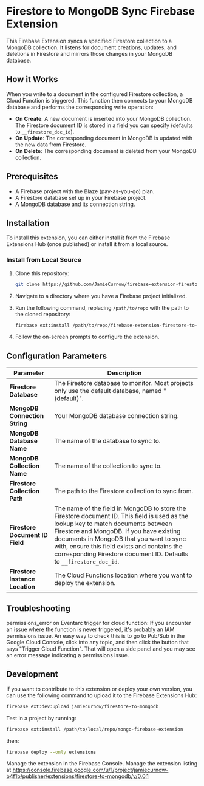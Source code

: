 # Firestore to MongoDB Sync Firebase Extension

This Firebase Extension syncs a specified Firestore collection to a MongoDB collection. It listens for document creations, updates, and deletions in Firestore and mirrors those changes in your MongoDB database.

## How it Works

When you write to a document in the configured Firestore collection, a Cloud Function is triggered. This function then connects to your MongoDB database and performs the corresponding write operation:

- **On Create**: A new document is inserted into your MongoDB collection. The Firestore document ID is stored in a field you can specify (defaults to `__firestore_doc_id`).
- **On Update**: The corresponding document in MongoDB is updated with the new data from Firestore.
- **On Delete**: The corresponding document is deleted from your MongoDB collection.

## Prerequisites

- A Firebase project with the Blaze (pay-as-you-go) plan.
- A Firestore database set up in your Firebase project.
- A MongoDB database and its connection string.

## Installation

To install this extension, you can either install it from the Firebase Extensions Hub (once published) or install it from a local source.

### Install from Local Source

1. Clone this repository:

   ```bash
   git clone https://github.com/JamieCurnow/firebase-extension-firestore-to-mongodb.git
   ```

2. Navigate to a directory where you have a Firebase project initialized.
3. Run the following command, replacing `/path/to/repo` with the path to the cloned repository:

   ```bash
   firebase ext:install /path/to/repo/firebase-extension-firestore-to-mongodb
   ```

4. Follow the on-screen prompts to configure the extension.

## Configuration Parameters

| Parameter                       | Description                                                                                                                                                                                                                                                                                                                                        |
| ------------------------------- | -------------------------------------------------------------------------------------------------------------------------------------------------------------------------------------------------------------------------------------------------------------------------------------------------------------------------------------------------- |
| **Firestore Database**          | The Firestore database to monitor. Most projects only use the default database, named "(default)".                                                                                                                                                                                                                                                 |
| **MongoDB Connection String**   | Your MongoDB database connection string.                                                                                                                                                                                                                                                                                                           |
| **MongoDB Database Name**       | The name of the database to sync to.                                                                                                                                                                                                                                                                                                               |
| **MongoDB Collection Name**     | The name of the collection to sync to.                                                                                                                                                                                                                                                                                                             |
| **Firestore Collection Path**   | The path to the Firestore collection to sync from.                                                                                                                                                                                                                                                                                                 |
| **Firestore Document ID Field** | The name of the field in MongoDB to store the Firestore document ID. This field is used as the lookup key to match documents between Firestore and MongoDB. If you have existing documents in MongoDB that you want to sync with, ensure this field exists and contains the corresponding Firestore document ID. Defaults to `__firestore_doc_id`. |
| **Firestore Instance Location** | The Cloud Functions location where you want to deploy the extension.                                                                                                                                                                                                                                                                               |

## Troubleshooting

permissions_error on Eventarc trigger for cloud function:
If you encounter an issue where the function is never triggered, it's probably an IAM permissions issue.
An easy way to check this is to go to Pub/Sub in the Google Cloud Console, click into any topic, and then
click the button that says "Trigger Cloud Function". That will open a side panel and you may see an error message indicating a permissions issue.

## Development

If you want to contribute to this extension or deploy your own version, you can use the following command to upload it to the Firebase Extensions Hub:

```bash
firebase ext:dev:upload jamiecurnow/firestore-to-mongodb
```

Test in a project by running:

```bash
firebase ext:install /path/to/local/repo/mongo-firebase-extension
```

then:

```bash
firebase deploy --only extensions
```

Manage the extension in the Firebase Console.
Manage the extension listing at <https://console.firebase.google.com/u/1/project/jamiecurnow-b4f1b/publisher/extensions/firestore-to-mongodb/v/0.0.1>
